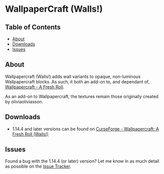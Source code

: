 # WallpaperCraft (Walls!)

## Table of Contents

* [About](#about)
* [Downloads](#downloads)
* [Issues](#issues)

## About

Wallpapercraft (Walls!) adds wall variants to opaque, non-luminous Wallpapercraft blocks.  As such, it both an add-on to, and dependant of, [Wallpapercraft - A Fresh Roll](https://www.curseforge.com/minecraft/mc-mods/wallpapercraft-a-fresh-roll).

As an add-on to Wallpapercraft, the textures remain those originally created by oliviaoliviasson.

## Downloads

* 1.14.4 and later versions can be found on [CurseForge - Wallpapercraft: A Fresh Roll (Walls!)](https://www.curseforge.com/minecraft/mc-mods/wallpapercraft-a-fresh-roll-walls)

## Issues

Found a bug with the 1.14.4 (or later) version?  Let me know in as much detail as possible on the [Issue Tracker](https://github.com/Ommina/WallpaperCraftWalls/issues).